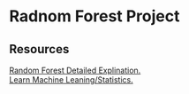 # Radnom Forest Project





## Resources
[Random Forest Detailed Explination.](https://builtin.com/data-science/random-forest-algorithm#what)
<br>
[Learn Machine Leaning/Statistics.](https://youtube.com/playlist?list=PLblh5JKOoLUICTaGLRoHQDuF_7q2GfuJF&si=WgDp_SakHYGYqVPI)
